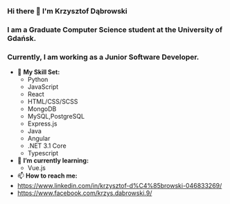 ### Hi there 👋 I'm Krzysztof Dąbrowski 
### I am a Graduate Computer Science student at the University of Gdańsk.
### Currently, I am working as a Junior Software Developer.


- 🔭 **My Skill Set:**
  - Python
  - JavaScript
  - React
  - HTML/CSS/SCSS
  - MongoDB
  - MySQL,PostgreSQL
  - Express.js
  - Java
  - Angular
  - .NET 3.1 Core
  - Typescript
- 🌱 **I’m currently learning:**
  - Vue.js
- 📫 **How to reach me:**
- https://www.linkedin.com/in/krzysztof-d%C4%85browski-046833269/
- https://www.facebook.com/krzys.dabrowski.9/
